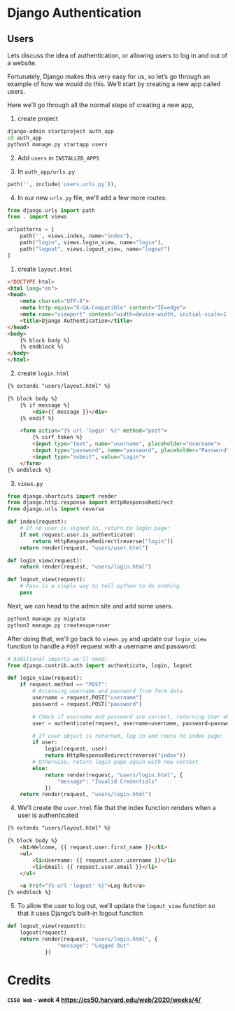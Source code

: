 # Django Authentication

## Users

Lets discuss the idea of authentication, or allowing users to log in and out of a website.

Fortunately, Django makes this very easy for us, so let’s go through an example of how we would do this. We’ll start by creating a new app called users.

Here we’ll go through all the normal steps of creating a new app,

1. create project

```bash
django-admin startproject auth_app
cd auth_app
python3 manage.py startapp users
```

2. Add `users` in `INSTALLED_APPS`

3. In `auth_app/urls.py`

```python
path('', include('users.urls.py')),
```

4. In our new `urls.py` file, we’ll add a few more routes:

```python
from django.urls import path
from . import views

urlpatterns = [
    path('', views.index, name="index"),
    path("login", views.login_view, name="login"),
    path("logout", views.logout_view, name="logout")
]
```

1. create `layout.html`

<!-- prettier-ignore -->
```html
<!DOCTYPE html>
<html lang="en">
<head>
    <meta charset="UTF-8">
    <meta http-equiv="X-UA-Compatible" content="IE=edge">
    <meta name="viewport" content="width=device-width, initial-scale=1.0">
    <title>Django Authentication</title>
</head>
<body>
    {% block body %}
    {% endblock %}
</body>
</html>
```

2. create `login.html`

<!-- prettier-ignore -->
```html
{% extends "users/layout.html" %}

{% block body %}
    {% if message %}
        <div>{{ message }}</div>
    {% endif %}

    <form action="{% url 'login' %}" method="post">
        {% csrf_token %}
        <input type="text", name="username", placeholder="Username">
        <input type="password", name="password", placeholder="Password">
        <input type="submit", value="Login">
    </form>
{% endblock %}
```

3. `views.py`

```python
from django.shortcuts import render
from django.http.response import HttpResponseRedirect
from django.urls import reverse

def index(request):
    # If no user is signed in, return to login page:
    if not request.user.is_authenticated:
        return HttpResponseRedirect(reverse("login"))
    return render(request, "users/user.html")

def login_view(request):
    return render(request, "users/login.html")

def logout_view(request):
    # Pass is a simple way to tell python to do nothing.
    pass
```

Next, we can head to the admin site and add some users.

```bash
python3 manage.py migrate
python3 manage.py createsuperuser
```

After doing that, we’ll go back to `views.py` and update our `login_view` function to handle a `POST` request with a username and password:

```python
# Additional imports we'll need:
from django.contrib.auth import authenticate, login, logout

def login_view(request):
    if request.method == "POST":
        # Accessing username and password from form data
        username = request.POST["username"]
        password = request.POST["password"]

        # Check if username and password are correct, returning User object if so
        user = authenticate(request, username=username, password=password)

        # If user object is returned, log in and route to index page:
        if user:
            login(request, user)
            return HttpResponseRedirect(reverse("index"))
        # Otherwise, return login page again with new context
        else:
            return render(request, "users/login.html", {
                "message": "Invalid Credentials"
            })
    return render(request, "users/login.html")
```

4. We’ll create the `user.html` file that the index function renders when a user is authenticated

<!-- prettier-ignore -->
```html
{% extends "users/layout.html" %}

{% block body %}
    <h1>Welcome, {{ request.user.first_name }}</h1>
    <ul>
        <li>Username: {{ request.user.username }}</li>
        <li>Email: {{ request.user.email }}</li>
    </ul>

    <a href="{% url 'logout' %}">Log Out</a>
{% endblock %}
```

5. To allow the user to log out, we’ll update the `logout_view` function so that it uses Django’s built-in logout function

```python
def logout_view(request):
    logout(request)
    return render(request, "users/login.html", {
                "message": "Logged Out"
            })
```

# Credits

#### `CS50 Web` - week 4 https://cs50.harvard.edu/web/2020/weeks/4/
